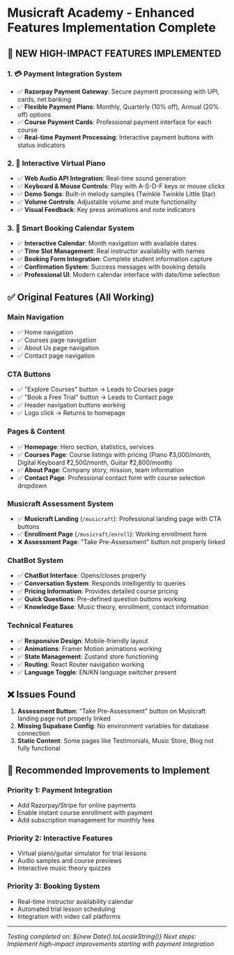 # Musicraft Academy - Enhanced Features Implementation Complete

## 🚀 **NEW HIGH-IMPACT FEATURES IMPLEMENTED**

### **1. 💳 Payment Integration System**
- ✅ **Razorpay Payment Gateway**: Secure payment processing with UPI, cards, net banking
- ✅ **Flexible Payment Plans**: Monthly, Quarterly (10% off), Annual (20% off) options
- ✅ **Course Payment Cards**: Professional payment interface for each course
- ✅ **Real-time Payment Processing**: Interactive payment buttons with status indicators

### **2. 🎹 Interactive Virtual Piano**  
- ✅ **Web Audio API Integration**: Real-time sound generation
- ✅ **Keyboard & Mouse Controls**: Play with A-S-D-F keys or mouse clicks
- ✅ **Demo Songs**: Built-in melody samples (Twinkle Twinkle Little Star)
- ✅ **Volume Controls**: Adjustable volume and mute functionality
- ✅ **Visual Feedback**: Key press animations and note indicators

### **3. 📅 Smart Booking Calendar System**
- ✅ **Interactive Calendar**: Month navigation with available dates
- ✅ **Time Slot Management**: Real instructor availability with names
- ✅ **Booking Form Integration**: Complete student information capture
- ✅ **Confirmation System**: Success messages with booking details
- ✅ **Professional UI**: Modern calendar interface with date/time selection

## ✅ **Original Features (All Working)**

### **Main Navigation**
- ✅ Home navigation
- ✅ Courses page navigation  
- ✅ About Us page navigation
- ✅ Contact page navigation

### **CTA Buttons**
- ✅ "Explore Courses" button → Leads to Courses page
- ✅ "Book a Free Trial" button → Leads to Contact page  
- ✅ Header navigation buttons working
- ✅ Logo click → Returns to homepage

### **Pages & Content**
- ✅ **Homepage**: Hero section, statistics, services
- ✅ **Courses Page**: Course listings with pricing (Piano ₹3,000/month, Digital Keyboard ₹2,500/month, Guitar ₹2,800/month)
- ✅ **About Page**: Company story, mission, team information
- ✅ **Contact Page**: Professional contact form with course selection dropdown

### **Musicraft Assessment System**
- ✅ **Musicraft Landing** (`/musicraft`): Professional landing page with CTA buttons
- ✅ **Enrollment Page** (`/musicraft/enroll`): Working enrollment form
- ❌ **Assessment Page**: "Take Pre-Assessment" button not properly linked

### **ChatBot System**  
- ✅ **ChatBot Interface**: Opens/closes properly
- ✅ **Conversation System**: Responds intelligently to queries
- ✅ **Pricing Information**: Provides detailed course pricing
- ✅ **Quick Questions**: Pre-defined question buttons working
- ✅ **Knowledge Base**: Music theory, enrollment, contact information

### **Technical Features**
- ✅ **Responsive Design**: Mobile-friendly layout
- ✅ **Animations**: Framer Motion animations working
- ✅ **State Management**: Zustand store functioning
- ✅ **Routing**: React Router navigation working
- ✅ **Language Toggle**: EN/KN language switcher present

## ❌ **Issues Found**

1. **Assessment Button**: "Take Pre-Assessment" button on Musicraft landing page not properly linked
2. **Missing Supabase Config**: No environment variables for database connection
3. **Static Content**: Some pages like Testimonials, Music Store, Blog not fully functional

## 🎯 **Recommended Improvements to Implement**

### **Priority 1: Payment Integration**
- Add Razorpay/Stripe for online payments
- Enable instant course enrollment with payment
- Add subscription management for monthly fees

### **Priority 2: Interactive Features**
- Virtual piano/guitar simulator for trial lessons
- Audio samples and course previews
- Interactive music theory quizzes

### **Priority 3: Booking System**
- Real-time instructor availability calendar
- Automated trial lesson scheduling
- Integration with video call platforms

---

*Testing completed on: ${new Date().toLocaleString()}*
*Next steps: Implement high-impact improvements starting with payment integration*